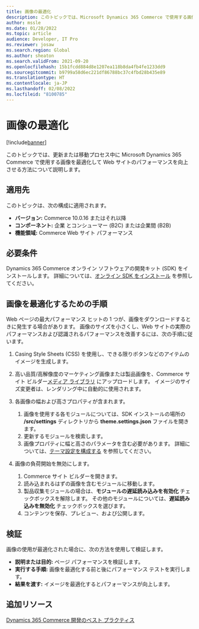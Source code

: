 ```yaml
---
title: 画像の最適化
description: このトピックでは、Microsoft Dynamics 365 Commerce で使用する画像を最適化して Web サイトのパフォーマンスを向上させる方法について説明します。
author: mssle
ms.date: 01/28/2022
ms.topic: article
audience: Developer, IT Pro
ms.reviewer: josaw
ms.search.region: Global
ms.author: sheaton
ms.search.validFrom: 2021-09-20
ms.openlocfilehash: 15b1fcdd884d8e1207ea118b8da4fb4fe1233dd9
ms.sourcegitcommit: b9799a58d6ec221df86788bc37c4fbd28b435e89
ms.translationtype: HT
ms.contentlocale: ja-JP
ms.lasthandoff: 02/08/2022
ms.locfileid: "8100785"
---
```

# <a name="optimize-images"></a>画像の最適化

[!include[banner](../includes/banner.md)]

このトピックでは、更新または移動プロセス中に Microsoft Dynamics 365 Commerce で使用する画像を最適化して Web サイトのパフォーマンスを向上させる方法について説明します。

## <a name="applies-to"></a>適用先

このトピックは、次の構成に適用されます。

- **バージョン:** Commerce 10.0.16 またはそれ以降
- **コンポーネント:** 企業 とコンシューマー (B2C) または企業間 (B2B)
- **機能領域:** Commerce Web サイト パフォーマンス

## <a name="prerequisites"></a>必要条件

Dynamics 365 Commerce オンライン ソフトウェアの開発キット (SDK) をインストールします。 詳細については、[オンライン SDK をインストール](../dev-itpro/ecommerce-platform-sdk.md) を参照してください。

## <a name="steps-to-optimize-images"></a>画像を最適化するための手順

Web ページの最大パフォーマンス ヒットの 1 つが、画像をダウンロードするときに発生する場合があります。 画像のサイズを小さくし、Web サイトの実際のパフォーマンスおよび認識されるパフォーマンスを改善するには、次の手順に従います。

1. Casing Style Sheets (CSS) を使用し、できる限りボタンなどのアイテムのイメージを生成します。
1. 高い品質/高解像度のマーケティング画像または製品画像を、Commerce サイト ビルダー[メディア ライブラリ](../dam-overview.md) にアップロードします。 イメージのサイズ変更者は、レンダリング中に自動的に使用されます。
1. 各画像の幅および高さプロパティが含まれます。

    1. 画像を使用する各モジュールについては、SDK インストールの場所の **/src/settings** ディレクトリから **theme.settings.json** ファイルを開きます。
    1. 更新するモジュールを検索します。
    1. 画像プロパティに幅と高さのパラメータを含む必要があります。 詳細については、[テーマ設定を構成する](../e-commerce-extensibility/configure-theme-settings.md) を参照してください。

1. 画像の負荷開始を無効にします。

    1. Commerce サイト ビルダーを開きます。
    1. 読み込まれるはずの画像を含むモジュールに移動します。
    1. 製品収集モジュールの場合は、**モジュールの遅延読み込みを有効化** チェックボックスを解除します。 その他のモジュールについては、**遅延読み込みを無効化** チェックボックスを選びます。
    1. コンテンツを保存、プレビュー、および公開します。

## <a name="validate"></a>検証

画像の使用が最適化された場合に、次の方法を使用して検証します。

- **説明または目的:** ページ パフォーマンスを検証します。
- **実行する手順:** 画像を最適化する前と後にパフォーマンス テストを実行します。
- **結果を渡す:** イメージを最適化するとパフォーマンスが向上します。

## <a name="additional-resources"></a>追加リソース

[Dynamics 365 Commerce 開発のベスト プラクティス](../e-commerce-extensibility/best-practices-dev.md)
